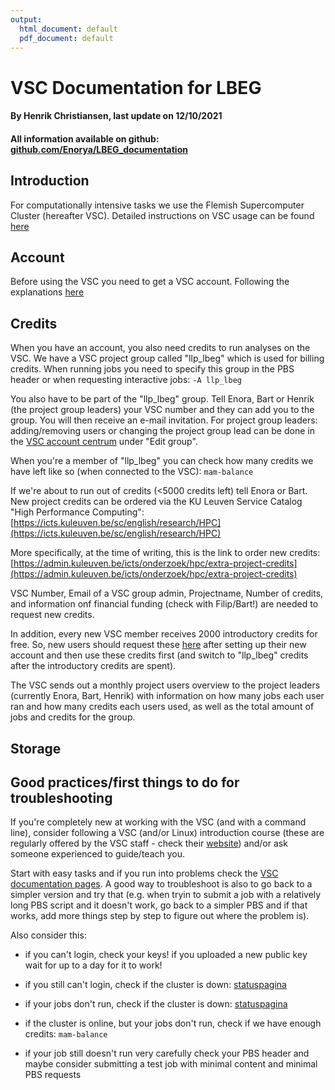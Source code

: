 ```yaml
---
output:
  html_document: default
  pdf_document: default
---
```

# VSC Documentation for LBEG

#### By Henrik Christiansen, last update on 12/10/2021
#### All information available on github: [github.com/Enorya/LBEG_documentation](https://github.com/Enorya/LBEG_documentation/tree/main/vsc) 

## Introduction
For computationally intensive tasks we use the Flemish Supercomputer Cluster (hereafter VSC). Detailed instructions on VSC usage can be found [here](https://vlaams-supercomputing-centrum-vscdocumentation.readthedocs-hosted.com/en/latest/index.html)

## Account
Before using the VSC you need to get a VSC account. Following the explanations [here](https://vlaams-supercomputing-centrum-vscdocumentation.readthedocs-hosted.com/en/latest/access/getting_access.html#)

## Credits
When you have an account, you also need credits to run analyses on the VSC. We have a VSC project group called "llp_lbeg" which is used for billing credits. When running jobs you need to specify this group in the PBS header or when requesting interactive jobs: ```-A llp_lbeg```

You also have to be part of the "llp_lbeg" group. Tell Enora, Bart or Henrik (the project group leaders) your VSC number and they can add you to the group. You will then receive an e-mail invitation. For project group leaders: adding/removing users or changing the project group lead can be done in the [VSC account centrum](https://account.vscentrum.be) under "Edit group".

When you're a member of "llp_lbeg" you can check how many credits we have left like so (when connected to the VSC): ```mam-balance```

If we're about to run out of credits (<5000 credits left) tell Enora or Bart. New project credits can be ordered via the KU Leuven Service Catalog "High Performance Computing": [https://icts.kuleuven.be/sc/english/research/HPC](https://icts.kuleuven.be/sc/english/research/HPC)

More specifically, at the time of writing, this is the link to order new credits: [https://admin.kuleuven.be/icts/onderzoek/hpc/extra-project-credits](https://admin.kuleuven.be/icts/onderzoek/hpc/extra-project-credits)

VSC Number, Email of a VSC group admin, Projectname, Number of credits, and information onf financial funding (check with Filip/Bart!) are needed to request new credits.

In addition, every new VSC member receives 2000 introductory credits for free. So, new users should request these [here](https://admin.kuleuven.be/icts/onderzoek/hpc/request-introduction-credits) after setting up their new account and then use these credits first (and switch to "llp_lbeg" credits after the introductory credits are spent).

The VSC sends out a monthly project users overview to the project leaders (currently Enora, Bart, Henrik) with information on how many jobs each user ran and how many credits each users used, as well as the total amount of jobs and credits for the group.

## Storage




## Good practices/first things to do for troubleshooting

If you're completely new at working with the VSC (and with a command line), consider following a VSC (and/or Linux) introduction course (these are regularly offered by the VSC staff - check their [website](https://www.vscentrum.be/training)) and/or ask someone experienced to guide/teach you.

Start with easy tasks and if you run into problems check the [VSC documentation pages](). A good way to troubleshoot is also to go back to a simpler version and try that (e.g. when tryin to submit a job with a relatively long PBS script and it doesn't work, go back to a simpler PBS and if that works, add more things step by step to figure out where the problem is).

Also consider this:

- if you can't login, check your keys! if you uploaded a new public key wait for up to a day for it to work!

- if you still can't login, check if the cluster is down: [statuspagina](https://status.kuleuven.be/hpc.php)

- if your jobs don't run, check if the cluster is down: [statuspagina](https://status.kuleuven.be/hpc.php)

- if the cluster is online, but your jobs don't run, check if we have enough credits: ```mam-balance```

- if your job still doesn't run very carefully check your PBS header and maybe consider submitting a test job with minimal content and minimal PBS requests
